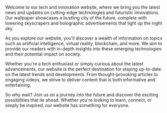 <!--
Write me content for website with wallpaper "A futuristic city with holographic advertisements for a tech or innovation website"
-->

<!--font:"Montserrat"-->

Welcome to our tech and innovation website, where we bring you the latest news and updates on cutting-edge technologies and futuristic innovations. Our wallpaper showcases a bustling city of the future, complete with towering skyscrapers and holographic advertisements that light up the night sky.

As you explore our website, you'll discover a wealth of information on topics such as artificial intelligence, virtual reality, blockchain, and more. We aim to provide our readers with in-depth insights into these emerging technologies and their potential impact on society.

Whether you're a tech enthusiast or simply curious about the latest advancements, our website is the perfect destination for staying up-to-date on the latest trends and developments. From thought-provoking articles to engaging videos, we strive to deliver content that is both informative and entertaining.

So why wait? Join us on a journey into the future and discover the exciting possibilities that lie ahead. Whether you're looking to learn, connect, or simply be inspired, our website has something for everyone.
